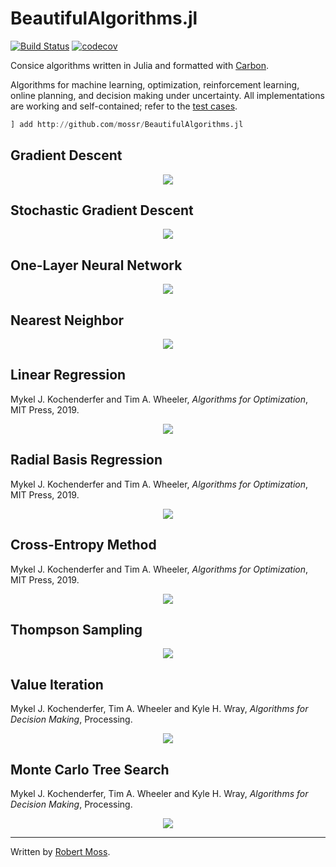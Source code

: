 # BeautifulAlgorithms.jl
[![Build Status](https://travis-ci.com/mossr/BeautifulAlgorithms.jl.svg?token=8yzdQtHKxKRkR2wz3MFH&branch=master)](https://travis-ci.com/mossr/BeautifulAlgorithms.jl) [![codecov](https://codecov.io/github/mossr/BeautifulAlgorithms.jl/coverage.svg?branch=master&token=LY7M3JIN56)](https://codecov.io/gh/mossr/BeautifulAlgorithms.jl)

Consice algorithms written in Julia and formatted with [Carbon](https://carbon.now.sh/).

Algorithms for machine learning, optimization, reinforcement learning, online planning, and decision making under uncertainty. All implementations are working and self-contained; refer to the [test cases](./test/).

```julia
] add http://github.com/mossr/BeautifulAlgorithms.jl
```


## Gradient Descent
<p align="center"><a href="./src/gradient_descent.jl"> <img src="./img/gradient_descent.svg"></a></p>


## Stochastic Gradient Descent
<p align="center"><a href="./src/stochastic_gradient_descent.jl"> <img src="./img/stochastic_gradient_descent.svg"></a></p>


## One-Layer Neural Network
<p align="center"><a href="./src/neural_network.jl"> <img src="./img/neural_network.svg"></a></p>


## Nearest Neighbor
<p align="center"><a href="./src/nearest_neighbor.jl"> <img src="./img/nearest_neighbor.svg"></a></p>


## Linear Regression
Mykel J. Kochenderfer and Tim A. Wheeler, *Algorithms for Optimization*, MIT Press, 2019.
<p align="center"><a href="./src/linear_regression.jl"> <img src="./img/linear_regression.svg"></a></p>


## Radial Basis Regression
Mykel J. Kochenderfer and Tim A. Wheeler, *Algorithms for Optimization*, MIT Press, 2019.
<p align="center"><a href="./src/radial_basis_regression.jl"> <img src="./img/radial_basis_regression.svg"></a></p>


## Cross-Entropy Method
Mykel J. Kochenderfer and Tim A. Wheeler, *Algorithms for Optimization*, MIT Press, 2019.
<p align="center"><a href="./src/cross_entropy_method.jl"> <img src="./img/cross_entropy_method.svg"></a></p>


## Thompson Sampling
<p align="center"><a href="./src/thompson_sampling.jl"> <img src="./img/thompson_sampling.svg"></a></p>


## Value Iteration
Mykel J. Kochenderfer, Tim A. Wheeler and Kyle H. Wray, *Algorithms for Decision Making*, Processing.
<p align="center"><a href="./src/value_iteration.jl"> <img src="./img/value_iteration.svg"></a></p>


## Monte Carlo Tree Search
Mykel J. Kochenderfer, Tim A. Wheeler and Kyle H. Wray, *Algorithms for Decision Making*, Processing.
<p align="center"><a href="./src/monte_carlo_tree_search.jl"> <img src="./img/monte_carlo_tree_search.svg"></a></p>

---
Written by [Robert Moss](https://github.com/mossr).